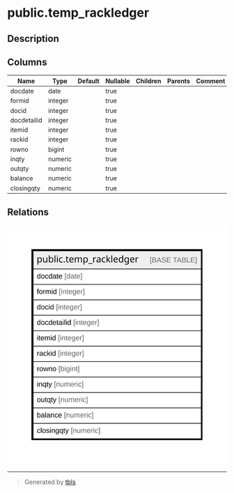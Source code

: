# public.temp_rackledger

## Description

## Columns

| Name | Type | Default | Nullable | Children | Parents | Comment |
| ---- | ---- | ------- | -------- | -------- | ------- | ------- |
| docdate | date |  | true |  |  |  |
| formid | integer |  | true |  |  |  |
| docid | integer |  | true |  |  |  |
| docdetailid | integer |  | true |  |  |  |
| itemid | integer |  | true |  |  |  |
| rackid | integer |  | true |  |  |  |
| rowno | bigint |  | true |  |  |  |
| inqty | numeric |  | true |  |  |  |
| outqty | numeric |  | true |  |  |  |
| balance | numeric |  | true |  |  |  |
| closingqty | numeric |  | true |  |  |  |

## Relations

![er](public.temp_rackledger.svg)

---

> Generated by [tbls](https://github.com/k1LoW/tbls)
